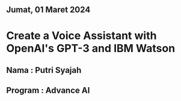 ## Jumat, 01 Maret 2024

# Create a Voice Assistant with OpenAI's GPT-3 and IBM Watson

## Nama : Putri Syajah
## Program : Advance AI
